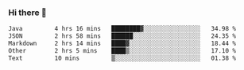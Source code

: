 ### Hi there 👋

<!--
**WShiBin/WShiBin** is a ✨ _special_ ✨ repository because its `README.md` (this file) appears on your GitHub profile.

Here are some ideas to get you started:

- 🔭 I’m currently working on ...
- 🌱 I’m currently learning ...
- 👯 I’m looking to collaborate on ...
- 🤔 I’m looking for help with ...
- 💬 Ask me about ...
- 📫 How to reach me: ...
- 😄 Pronouns: ...
- ⚡ Fun fact: ...
-->

<!--START_SECTION:waka-->

```txt
Java         4 hrs 16 mins   ████████▓░░░░░░░░░░░░░░░░   34.98 %
JSON         2 hrs 58 mins   ██████░░░░░░░░░░░░░░░░░░░   24.35 %
Markdown     2 hrs 14 mins   ████▓░░░░░░░░░░░░░░░░░░░░   18.44 %
Other        2 hrs 5 mins    ████▒░░░░░░░░░░░░░░░░░░░░   17.10 %
Text         10 mins         ▒░░░░░░░░░░░░░░░░░░░░░░░░   01.38 %
```

<!--END_SECTION:waka-->
